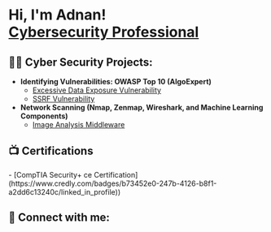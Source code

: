 <h1>Hi, I'm Adnan! <br/><a href="https://www.linkedin.com/in/joshmadakor/">Cybersecurity Professional </a></h1>

<h2>👨‍💻 Cyber Security Projects:</h2>

- <b> Identifying Vulnerabilities: OWASP Top 10 (AlgoExpert)</b>
  - [Excessive Data Exposure Vulnerability ](https://github.com/adnang12/adnang12/issues/1)
  - [SSRF Vulnerability ](https://github.com/adnang12/adnang12/issues/2)
- <b>Network Scanning (Nmap, Zenmap, Wireshark, and Machine Learning Components)</b>
  - [Image Analysis Middleware](https://github.com/joshmadakor1/4chan-Image-Analysis-Middleware-C964) <b></b></i>

<h2>📺 Certifications </h2>
 - [CompTIA Security+ ce Certification](https://www.credly.com/badges/b73452e0-247b-4126-b8f1-a2dd6c13240c/linked_in_profile))

<h2> 🤳 Connect with me:</h2>

[linkedin]: [https://www.linkedin.com/in/adnan-g-464839252/]
 
<!--
**joshmadakor1/joshmadakor1** is a ✨ _special_ ✨ repository because its `README.md` (this file) appears on your GitHub profile.

Here are some ideas to get you started:

- 🔭 I’m currently working on ...
- 🌱 I’m currently learning ...
- 👯 I’m looking to collaborate on ...
- 🤔 I’m looking for help with ...
- 💬 Ask me about ...
- 📫 How to reach me: ...
